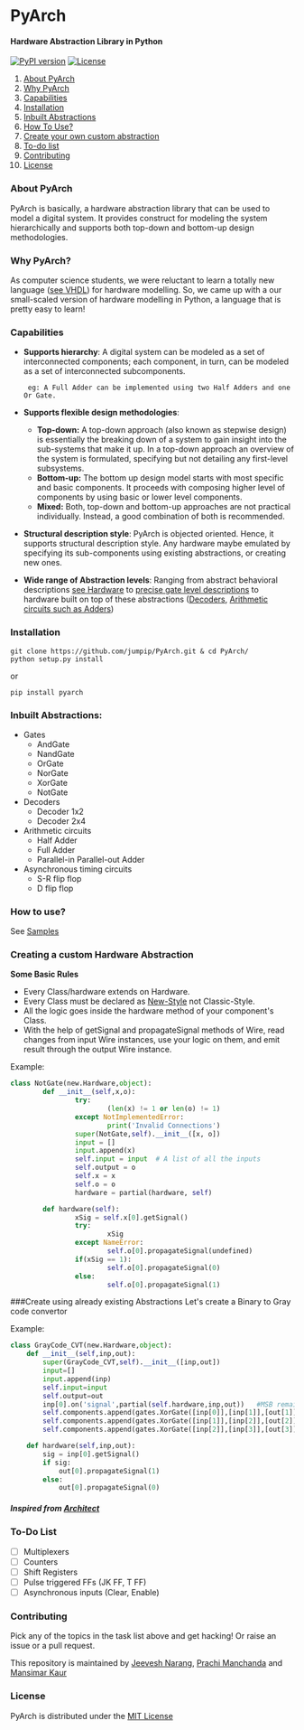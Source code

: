 # PyArch
#### Hardware Abstraction Library in Python 
[![PyPI version](https://badge.fury.io/py/pyarch.svg)](https://badge.fury.io/py/pyarch)
[![License](http://img.shields.io/:license-mit-blue.svg)](http://doge.mit-license.org)


1. [About PyArch](#about-pyarch)
2. [Why PyArch](#why-pyarch)
3. [Capabilities](#capabilities)
4. [Installation](#installation)
5. [Inbuilt Abstractions](#inbuilt-abstractions)
6. [How To Use?](#how-to-use)
7. [Create your own custom abstraction](#creating-a-custom-hardware-abstraction)
8. [To-do list](#to-do-list)
9. [Contributing](#contributing)
10. [License](LICENSE)

### About PyArch
PyArch is basically, a hardware abstraction library that can be used to model a digital system. It provides construct for modeling the system hierarchically and supports both top-down and bottom-up design methodologies. 

### Why PyArch?
As computer science students, we were reluctant to learn a totally new language ([see VHDL](https://en.wikipedia.org/wiki/VHDL)) for hardware modelling. So, we came up with a our small-scaled version of hardware modelling in Python, a language that is pretty easy to learn!

### Capabilities
-  __Supports hierarchy__: A digital system can be modeled as a set of interconnected components; each component, in turn, can be modeled as a set of interconnected subcomponents.

        eg: A Full Adder can be implemented using two Half Adders and one Or Gate.
        
- __Supports flexible design methodologies__: 
  - **Top-down:** A top-down approach (also known as stepwise design) is essentially the breaking down of a system to gain insight into the sub-systems that make it up. In a top-down approach an overview of the system is formulated, specifying but not detailing any first-level subsystems.
  - **Bottom-up:** The bottom up design model starts with most specific and basic components. It proceeds with composing higher level of components by using basic or lower level components.
  - **Mixed:** Both, top-down and bottom-up approaches are not practical individually. Instead, a good combination of both is recommended.

- __Structural description style__: PyArch is objected oriented. Hence, it supports structural description style. Any hardware maybe emulated by specifying its sub-components using existing abstractions, or creating new ones.

- __Wide range of Abstraction levels__: Ranging from abstract behavioral descriptions [see Hardware](utils/new.py) to [precise gate level descriptions](combinational/gates.py) to hardware built on top of these abstractions ([Decoders](combinational/decoders.py), [Arithmetic circuits such as Adders](combinational/arithmetics.py))

### Installation
```
git clone https://github.com/jumpip/PyArch.git & cd PyArch/
python setup.py install
```
   
   or 
   
```
pip install pyarch
```
        
### Inbuilt Abstractions:
- Gates
  - AndGate
  - NandGate
  - OrGate
  - NorGate
  - XorGate      
  - NotGate
- Decoders
  - Decoder 1x2
  - Decoder 2x4
- Arithmetic circuits
  - Half Adder
  - Full Adder
  - Parallel-in Parallel-out Adder
- Asynchronous timing circuits
  - S-R flip flop
  - D flip flop

### How to use?
See [Samples](pyarch/samples/)

### Creating a custom Hardware Abstraction

**Some Basic Rules**
- Every Class/hardware extends on Hardware.
- Every Class must be declared as [New-Style](https://docs.python.org/2/reference/datamodel.html#new-style-and-classic-classes) not Classic-Style. 
- All the logic goes inside the hardware method of your component's Class.
- With the help of getSignal and propagateSignal methods of Wire, read changes from input Wire instances, use your logic on them, and emit result through the output Wire instance.

Example:  
```python
class NotGate(new.Hardware,object):
        def __init__(self,x,o):
                try:
                        (len(x) != 1 or len(o) != 1)
                except NotImplementedError:
                        print('Invalid Connections')
                super(NotGate,self).__init__([x, o])
                input = []      
                input.append(x)      
                self.input = input  # A list of all the inputs   
                self.output = o   
                self.x = x
                self.o = o
                hardware = partial(hardware, self)

        def hardware(self):
                xSig = self.x[0].getSignal()
                try:
                        xSig
                except NameError:
                        self.o[0].propagateSignal(undefined)
                if(xSig == 1):
                        self.o[0].propagateSignal(0)
                else:
                        self.o[0].propagateSignal(1)
```
###Create using already existing Abstractions
Let's create a Binary to Gray code convertor  

Example:
```python
class GrayCode_CVT(new.Hardware,object):
    def __init__(self,inp,out):
        super(GrayCode_CVT,self).__init__([inp,out])
        input=[]
        input.append(inp)   
        self.input=input
        self.output=out
        inp[0].on('signal',partial(self.hardware,inp,out))   #MSB remains same after conversion
        self.components.append(gates.XorGate([inp[0]],[inp[1]],[out[1]]))  
        self.components.append(gates.XorGate([inp[1]],[inp[2]],[out[2]]))
        self.components.append(gates.XorGate([inp[2]],[inp[3]],[out[3]]))

    def hardware(self,inp,out):
        sig = inp[0].getSignal()
        if sig:
            out[0].propagateSignal(1)
        else:
            out[0].propagateSignal(0)
```
##### Inspired from [Architect](https://github.com/mbad0la/Architect)

### To-Do List
- [ ] Multiplexers
- [ ] Counters
- [ ] Shift Registers
- [ ] Pulse triggered FFs (JK FF, T FF)
- [ ] Asynchronous inputs (Clear, Enable)

### Contributing
Pick any of the topics in the task list above and get hacking! Or raise an issue or a pull request.

This repository is maintained by [Jeevesh Narang](https://github.com/JeeveshN), [Prachi Manchanda](https://github.com/prachi1210) and [Mansimar Kaur](https://github.com/mansimarkaur)
### License
PyArch is distributed under the [MIT License](LICENSE)
